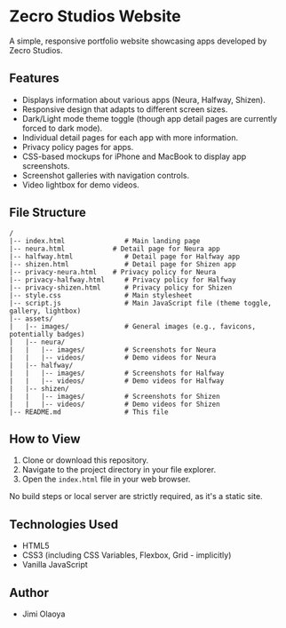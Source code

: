 # Zecro Studios Website

A simple, responsive portfolio website showcasing apps developed by Zecro Studios.

## Features

*   Displays information about various apps (Neura, Halfway, Shizen).
*   Responsive design that adapts to different screen sizes.
*   Dark/Light mode theme toggle (though app detail pages are currently forced to dark mode).
*   Individual detail pages for each app with more information.
*   Privacy policy pages for apps.
*   CSS-based mockups for iPhone and MacBook to display app screenshots.
*   Screenshot galleries with navigation controls.
*   Video lightbox for demo videos.

## File Structure

```
/
|-- index.html               # Main landing page
|-- neura.html            # Detail page for Neura app
|-- halfway.html             # Detail page for Halfway app
|-- shizen.html              # Detail page for Shizen app
|-- privacy-neura.html    # Privacy policy for Neura
|-- privacy-halfway.html     # Privacy policy for Halfway
|-- privacy-shizen.html      # Privacy policy for Shizen
|-- style.css                # Main stylesheet
|-- script.js                # Main JavaScript file (theme toggle, gallery, lightbox)
|-- assets/
|   |-- images/              # General images (e.g., favicons, potentially badges)
|   |-- neura/
|   |   |-- images/          # Screenshots for Neura
|   |   |-- videos/          # Demo videos for Neura
|   |-- halfway/
|   |   |-- images/          # Screenshots for Halfway
|   |   |-- videos/          # Demo videos for Halfway
|   |-- shizen/
|   |   |-- images/          # Screenshots for Shizen
|   |   |-- videos/          # Demo videos for Shizen
|-- README.md                # This file
```

## How to View

1.  Clone or download this repository.
2.  Navigate to the project directory in your file explorer.
3.  Open the `index.html` file in your web browser.

No build steps or local server are strictly required, as it's a static site.

## Technologies Used

*   HTML5
*   CSS3 (including CSS Variables, Flexbox, Grid - implicitly)
*   Vanilla JavaScript

## Author

*   Jimi Olaoya 